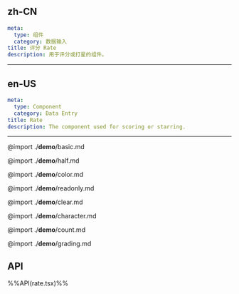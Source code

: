 ## zh-CN
```yaml
meta:
  type: 组件
  category: 数据输入
title: 评分 Rate
description: 用于评分或打星的组件。
```
---
## en-US
```yaml
meta:
  type: Component
  category: Data Entry
title: Rate
description: The component used for scoring or starring.
```
---

@import ./__demo__/basic.md

@import ./__demo__/half.md

@import ./__demo__/color.md

@import ./__demo__/readonly.md

@import ./__demo__/clear.md

@import ./__demo__/character.md

@import ./__demo__/count.md

@import ./__demo__/grading.md

## API

%%API(rate.tsx)%%
